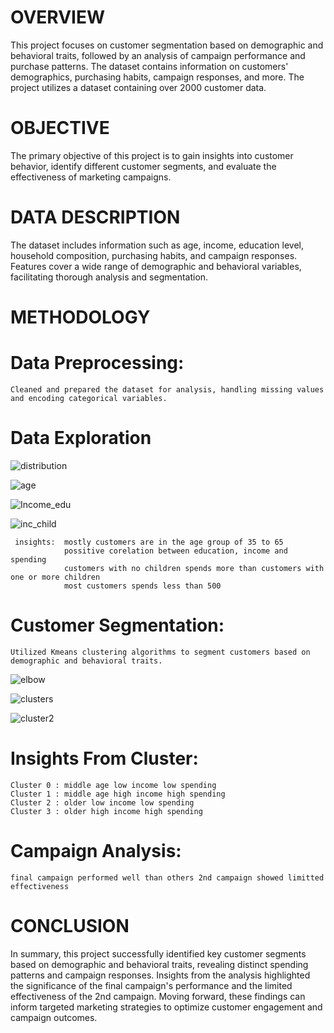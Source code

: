 # OVERVIEW
This project focuses on customer segmentation based on demographic and behavioral traits, followed by an analysis of campaign performance and purchase patterns.
The dataset contains information on customers' demographics, purchasing habits, campaign responses, and more.
The project utilizes a dataset containing over 2000 customer data.
# OBJECTIVE
The primary objective of this project is to gain insights into customer behavior, identify different customer segments, and evaluate the effectiveness of marketing campaigns.
# DATA DESCRIPTION
The dataset includes information such as age, income, education level, household composition, purchasing habits, and campaign responses.
Features cover a wide range of demographic and behavioral variables, facilitating thorough analysis and segmentation.
# METHODOLOGY
  # Data Preprocessing:
    Cleaned and prepared the dataset for analysis, handling missing values and encoding categorical variables.
  # Data Exploration




![distribution](https://github.com/sushmithaa0/customer-_segmentation/assets/164506887/4b067283-d96b-43ab-8d04-f1ddc8d6e16d)









![age](https://github.com/sushmithaa0/customer-_segmentation/assets/164506887/0ac1dd46-5f6b-4640-bcb3-a0f70648e229)












![Income_edu](https://github.com/sushmithaa0/customer-_segmentation/assets/164506887/7ddaaa19-7cf8-4275-a117-fdfcdfd43794)













![inc_child](https://github.com/sushmithaa0/customer-_segmentation/assets/164506887/f62557f0-b473-4614-b5c9-69973b5b6c5d)







     insights:  mostly customers are in the age group of 35 to 65
                possitive corelation between education, income and spending
                customers with no children spends more than customers with one or more children
                most customers spends less than 500
  # Customer Segmentation: 
    Utilized Kmeans clustering algorithms to segment customers based on demographic and behavioral traits.






![elbow](https://github.com/sushmithaa0/customer-_segmentation/assets/164506887/3cb466ba-de6d-4241-86f4-454fcaf9cefe)








![clusters](https://github.com/sushmithaa0/customer-_segmentation/assets/164506887/a5080d82-c05f-46b3-add6-648a8122ebb9)







![cluster2](https://github.com/sushmithaa0/customer-_segmentation/assets/164506887/724e1eea-efb3-441e-a0f0-71581b3a043b)





  # Insights From Cluster: 
    Cluster 0 : middle age low income low spending
    Cluster 1 : middle age high income high spending
    Cluster 2 : older low income low spending
    Cluster 3 : older high income high spending
  # Campaign Analysis: 
    final campaign performed well than others 2nd campaign showed limitted effectiveness
# CONCLUSION
   In summary, this project successfully identified key customer segments based on demographic and behavioral traits, revealing distinct spending patterns and campaign responses. 
   Insights from the analysis highlighted the significance of the final campaign's performance and the limited effectiveness of the 2nd campaign. Moving forward, these findings can 
   inform targeted marketing strategies to optimize customer engagement and campaign outcomes.



    
